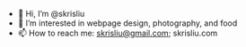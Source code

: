 - 👋 Hi, I’m @skrisliu
- 👀 I’m interested in webpage design, photography, and food
- 📫 How to reach me: skrisliu@gmail.com; skrisliu.com

<!---
skrisliu/skrisliu is a ✨ special ✨ repository because its `README.md` (this file) appears on your GitHub profile.
You can click the Preview link to take a look at your changes.
--->

